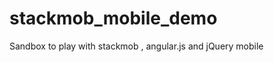 stackmob_mobile_demo
====================

Sandbox to play with stackmob , angular.js and jQuery mobile
